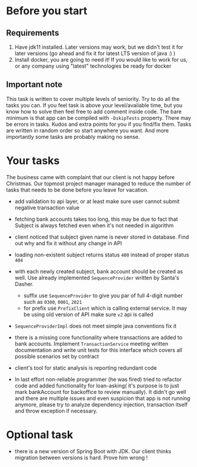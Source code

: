 # Before you start

## Requirements

1. Have jdk11 installed. Later versions may work, but we didn't test it for later versions (go ahead and fix it for
   latest LTS version of java :) )
2. Install docker, you are going to need it! If you would like to work for us, or any company using "latest"
   technologies be ready for docker

## Important note

This task is written to cover multiple levels of seniority. Try to do all the tasks you can. If you feel task is above
your level/available time, but you know how to solve then feel free to add comment inside code. The bare minimum is that
app can be compiled with `-DskipTests` property. There may be errors in tasks. Kudos and extra points for you if you
find/fix them. Tasks are written in random order so start anywhere you want. And more importantly some tasks are
probably making no sense.

# Your tasks

The business came with complaint that our client is not happy before Christmas. Our topmost project manager managed to
reduce the number of tasks that needs to be done before you leave for vacation.

* add validation to api layer, or at least make sure user cannot submit negative transaction value
* fetching bank accounts takes too long, this may be due to fact that Subject is always fetched even when it's not
  needed in algorithm
* client noticed that subject given name is never stored in database. Find out why and fix it without any change in API
* loading non-existent subject returns status `400` instead of proper status `404`
* with each newly created subject, bank account should be created as well. Use already implemented `SequenceProvider`
  written by Santa's Dasher.
    * suffix use `SequenceProvider` to give you par of full 4-digit number such as `0300`, `0001`, `2021`
    * for prefix use `PrefixClient` which is calling external service. It may be using old version of API make sure `v2`
      api is called
* `SequenceProviderImpl` does not meet simple java conventions fix it
* there is a missing core functionality where transactions are added to bank accounts. Implement `TransactionService`
  meeting written documentation and write unit tests for this interface which covers all possible scenarios set by
  contract
* client's tool for static analysis is reporting redundant code

* In last effort non-reliable programmer (he was fired) tried to refactor code and added functionality for loan-asking(
  it's purpose is to just mark bankAccount for backoffice to review manually). It didn't go well and there are multiple
  issues and even suspicion that app is not running anymore, please try to analyze dependency injection, transaction
  itself and throw exception if necessary.

# Optional task

* there is a new version of Spring Boot with JDK. Our client thinks migration between versions is hard. Prove him
  wrong !


